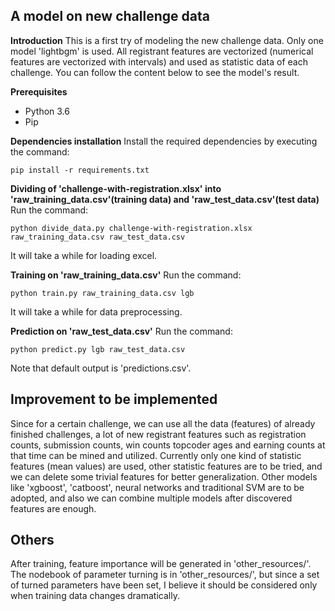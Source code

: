 ## A model on new challenge data 
**Introduction**
This is a first try of modeling the new challenge data. Only one model 'lightbgm' is used. All registrant features are vectorized (numerical features are vectorized with intervals) and used as statistic data of each challenge.
You can follow the content below to see the model's result.

**Prerequisites**
- Python 3.6
- Pip

**Dependencies installation**
Install the required dependencies by executing the command:
```
pip install -r requirements.txt
```

**Dividing of 'challenge-with-registration.xlsx' into 'raw_training_data.csv'(training data) and 'raw_test_data.csv'(test data)**
Run the command:
```
python divide_data.py challenge-with-registration.xlsx raw_training_data.csv raw_test_data.csv
```
It will take a while for loading excel.

**Training on 'raw_training_data.csv'**
Run the command:
```
python train.py raw_training_data.csv lgb
```
It will take a while for data preprocessing.

**Prediction on 'raw_test_data.csv'**
Run the command:
```
python predict.py lgb raw_test_data.csv 
```
Note that default output is 'predictions.csv'.

## Improvement to be implemented
Since for a certain challenge, we can use all the data (features) of already finished challenges, a lot of new registrant features such as registration counts, submission counts, win counts topcoder ages and earning counts at that time can be mined and utilized.
Currently only one kind of statistic features (mean values) are used, other statistic features are to be tried, and we can delete some trivial features for better generalization.
Other models like 'xgboost', 'catboost', neural networks and traditional SVM are to be adopted, and also we can combine multiple models after discovered features are enough.

## Others
After training, feature importance will be generated in 'other_resources/'.
The nodebook of parameter turning is in 'other_resources/', but since a set of turned parameters have been set, I believe it should be considered only when training data changes dramatically.


